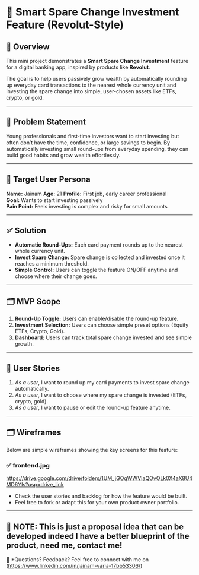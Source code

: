 # 💸 Smart Spare Change Investment Feature (Revolut-Style)

## 🚀 Overview

This mini project demonstrates a **Smart Spare Change Investment** feature for a digital banking app, inspired by products like **Revolut**.

The goal is to help users passively grow wealth by automatically rounding up everyday card transactions to the nearest whole currency unit and investing the spare change into simple, user-chosen assets like ETFs, crypto, or gold.

---

## 📌 Problem Statement

Young professionals and first-time investors want to start investing but often don’t have the time, confidence, or large savings to begin. By automatically investing small round-ups from everyday spending, they can build good habits and grow wealth effortlessly.

---

## 🎯 Target User Persona

**Name:** Jainam
**Age:** 21 
**Profile:** First job, early career professional  
**Goal:** Wants to start investing passively  
**Pain Point:** Feels investing is complex and risky for small amounts

---

## ✅ Solution

- **Automatic Round-Ups:** Each card payment rounds up to the nearest whole currency unit.
- **Invest Spare Change:** Spare change is collected and invested once it reaches a minimum threshold.
- **Simple Control:** Users can toggle the feature ON/OFF anytime and choose where their change goes.

---

## 🗂️ MVP Scope

1. **Round-Up Toggle:** Users can enable/disable the round-up feature.
2. **Investment Selection:** Users can choose simple preset options (Equity ETFs, Crypto, Gold).
3. **Dashboard:** Users can track total spare change invested and see simple growth.

---

## 📝 User Stories

1. *As a user*, I want to round up my card payments to invest spare change automatically.
2. *As a user*, I want to choose where my spare change is invested (ETFs, crypto, gold).
3. *As a user*, I want to pause or edit the round-up feature anytime.

---

## 🗂️ Wireframes

Below are simple wireframes showing the key screens for this feature:

### ✅ frontend.jpg 
https://drive.google.com/drive/folders/1UM_jGOqWWVIaQOvOLk0X4aX8U4MD6YIs?usp=drive_link

- Check the user stories and backlog for how the feature would be built.
- Feel free to fork or adapt this for your own product owner portfolio.

---

## 📌 NOTE: This is just a proposal idea that can be developed indeed I have a better blueprint of the product, need me, contact me!

📧 *Questions? Feedback? Feel free to connect with me on (https://www.linkedin.com/in/jainam-varia-17bb53306/)
